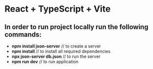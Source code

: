 # React + TypeScript + Vite

## In order to run project locally run the following commands:

* **npm install json-server** // to create a server 
* **npm install**  // to install all required dependencies
* **npx json-server db.json** // to run the server
* **npm run dev** // to run application

